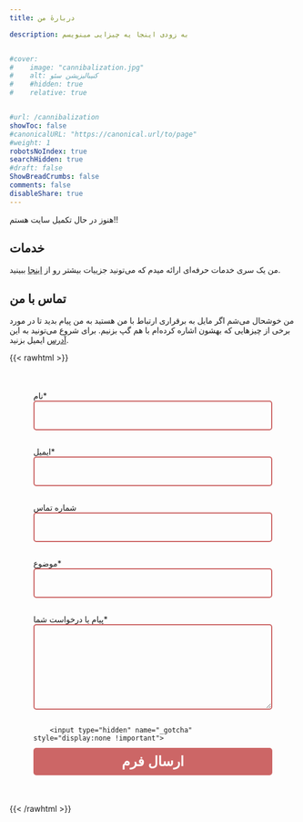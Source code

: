 ```yaml
---
title: دربارهٔ من

description: به زودی اینجا یه چیزایی مینویسم


#cover:
#    image: "cannibalization.jpg" 
#    alt: کنیبالیزیشن سئو
#    #hidden: true
#    relative: true


#url: /cannibalization
showToc: false
#canonicalURL: "https://canonical.url/to/page"
#weight: 1
robotsNoIndex: true
searchHidden: true
#draft: false
ShowBreadCrumbs: false
comments: false
disableShare: true
---
```


هنوز در حال تکمیل سایت هستم!!


## خدمات

من یک سری خدمات حرفه‌ای ارائه میدم که می‌تونید جزییات بیشتر رو از [اینجا](/fa/services/) ببینید.

## تماس با من

من خوشحال می‌شم اگر مایل به برقراری ارتباط با من هستید به من پیام بدید تا در مورد برخی از چیزهایی که بهشون اشاره کرده‌ام با هم گپ بزنیم. برای شروع می‌تونید به این [ آدرس](mailto:hello@alism.ir) ایمیل بزنید.


{{< rawhtml >}}

<style>

form { max-width:420px; margin:50px auto; }

.form-input {
color: var(--primary);
font-weight:500;
font-size: 18px;
border-radius: 5px;
line-height: 22px;
background-color: transparent;
border:2px solid #CC6666;
transition: all 0.3s;
padding: 13px;
margin-bottom: 15px;
width:100%;
box-sizing: border-box;
outline:0;
}

.form-input:focus { border:2px solid #CC4949; }

textarea {
height: 150px;
line-height: 150%;
resize:vertical;
}

[type="submit"] {
width: 100%;
background:#CC6666;
border-radius:5px;
border:0;
cursor:pointer;
color:white;
font-size:24px;
padding-top:10px;
padding-bottom:10px;
transition: all 0.3s;
margin-top:-4px;
font-weight:700;
}
[type="submit"]:hover { background:#CC4949; }

#formSubmited{
    margin-top: 30px;
    text-align: center;
}

</style>


<script type="text/javascript">var submitted=false;</script>
<iframe name="hidden_iframe" id="hidden_iframe" style="display:none;" 
onload="if(submitted) {document.getElementById('formSubmited').innerHTML = 'پیام شما ارسال شد' }"></iframe>

<form accept-charset="UTF-8" action="https://docs.google.com/forms/u/0/d/e/1FAIpQLSfKGUQy7gdTamYUk0AJ1rr-iyh--5N_gSz8NoS8bhIWMl3Ivg/formResponse" method="POST" target="hidden_iframe" onsubmit="submitted=true">

  <label>نام*</label>
        <input type="text" class="form-input" name="entry.1362533102" required>

  <label>ایمیل*</label>
        <input type="email" style="direction: ltr;" class="form-input" name="entry.1949881426" required>

   <label>شماره تماس</label>
        <input type="text" style="direction: ltr;" class="form-input" name="entry.1060201393">

   <label>موضوع*</label>
        <input type="text" class="form-input" name="entry.1044082190" required>

   <label>پیام یا درخواست شما*</label>
        <textarea rows="5" class="form-input" name="entry.1437178124" required></textarea>

        <input type="hidden" name="_gotcha" style="display:none !important">

   <button type="submit">ارسال فرم</button>

   <p id="formSubmited"></p>
</form>


{{< /rawhtml >}}